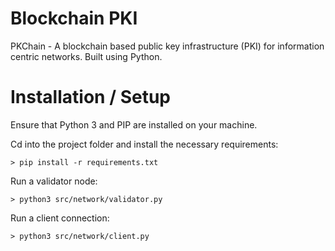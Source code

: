 # Blockchain PKI
PKChain - A blockchain based public key infrastructure (PKI) for information centric networks. Built using Python.

# Installation / Setup
Ensure that Python 3 and PIP are installed on your machine.

Cd into the project folder and install the necessary requirements:
```
> pip install -r requirements.txt
```

Run a validator node:
 ```
 > python3 src/network/validator.py
 ```
 
Run a client connection:
```
> python3 src/network/client.py
```

